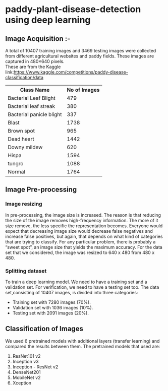 # paddy-plant-disease-detection using deep learning

## Image Acquisition :-
A total of 10407 training images and 3469 testing images were collected from different agricultural websites and paddy fields.   These images are captured in 480×640 pixels. </br>
These are from the Kaggle  link:https://www.kaggle.com/competitions/paddy-disease-classification/data


<table class='center'>
  <tr>
    <th>Class Name </th>
    <th>No of Images</th>
  </tr>
  <tr>
    <td>Bacterial Leaf Blight</td>
    <td>479</td>
  </tr>
  <tr>
    <td>Bacterial leaf streak</td>
    <td>380</td>
  </tr>
  <tr>
    <td>Bacterial panicle blight</td>
    <td>337</td>
  </tr>
  <tr>
    <td>Blast</td>
    <td>1738</td>
  </tr>
  <tr>
    <td>Brown spot</td>
    <td>965</td>
  </tr>
  <tr>
    <td>Dead heart</td>
    <td>1442</td>
  </tr>
  <tr>
    <td>Downy mildew</td>
    <td>620</td>
  </tr>
  <tr>
    <td>Hispa</td>
    <td>1594</td>
  </tr>
  <tr>
    <td>tungro</td>
    <td>1088</td>
  </tr>
  <tr>
    <td>Normal</td>
    <td>1764</td>
  </tr>
</table>


## Image Pre-processing 
### Image resizing
In pre-processing, the image size is increased. The reason is that reducing the size of the image removes high-frequency information. The more of it size remove, the less specific the representation becomes. Everyone would expect that decreasing image size would decrease false negatives and increase false positives, but again, that depends on what kind of categories that are trying to classify. For any particular problem, there is probably a “sweet spot”, an image size that yields the maximum accuracy. For the data set that we considered, the image was resized to 640 x 480 from 480 x 480.

### Splitting dataset
 To train a deep learning model. We need to have a training set and a validation set. For verification, we need to have a testing set too.
 The data set,consisting of 10407 images, is divided into three categories:
<ul>
  <li> Training set with 7280 images (70%). </li>
  <li> Validation set with 1036 images (10%).</li>
  <li> Testing set with 2091 images (20%).</li>
</ul>

## Classification of Images

We used 6 pretrained models with additional layers (transfer learning) and compared the results between them.
The pretrained models that used are:
<ol>
  <li> ResNet101 v2</li>
  <li> Inception v3</li>
  <li> Inception - ResNet v2</li>
  <li> DenseNet201 </li>
  <li> MobileNet v2</li>
  <li> Xception </li>
  </ol>

